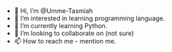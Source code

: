 - 👋 Hi, I’m @Umme-Tasmiah
- 👀 I’m interested in learning programming language.
- 🌱 I’m currently learning Python.
- 💞️ I’m looking to collaborate on (not sure)
- 📫 How to reach me - mention me.

<!---
Umme-Tasmiah/Umme-Tasmiah is a ✨ special ✨ repository because its `README.md` (this file) appears on your GitHub profile.
You can click the Preview link to take a look at your changes.
--->
